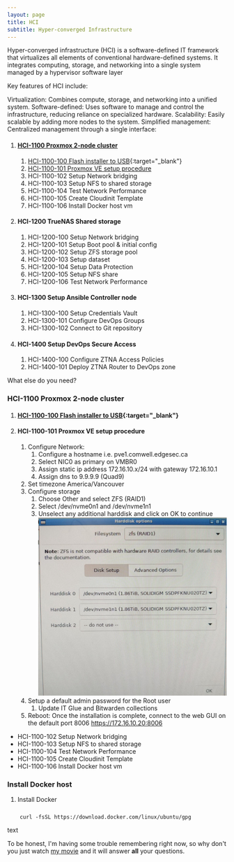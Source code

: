 ```yaml
---
layout: page
title: HCI
subtitle: Hyper-converged Infrastructure
---
```


Hyper-converged infrastructure (HCI) is a software-defined IT framework that virtualizes all elements of conventional hardware-defined systems. It integrates computing, storage, and networking into a single system managed by a hypervisor software layer

Key features of HCI include:

Virtualization: Combines compute, storage, and networking into a unified system.
Software-defined: Uses software to manage and control the infrastructure, reducing reliance on specialized hardware.
Scalability: Easily scalable by adding more nodes to the system.
Simplified management: Centralized management through a single interface:



1. #### [HCI-1100 Proxmox 2-node cluster](#hci-1100-proxmox-2-node-cluster)
    1. [HCI-1100-100 Flash installer to USB](https://etcher-docs.balena.io/?&){:target="_blank"}
    1. [HCI-1100-101 Proxmox VE setup procedure](#hci-1100-101-proxmox-ve-setup-procedure)
    1. HCI-1100-102 Setup Network bridging
    1. HCI-1100-103 Setup NFS to shared storage
    1. HCI-1100-104 Test Network Performance
    1. HCI-1100-105 Create Cloudinit Template
    1. HCI-1100-106 Install Docker host vm
1. #### HCI-1200 TrueNAS Shared storage
    1. HCI-1200-100 Setup Network bridging
    1. HCI-1200-101 Setup Boot pool & initial config
    1. HCI-1200-102 Setup ZFS storage pool
    1. HCI-1200-103 Setup dataset
    1. HCI-1200-104 Setup Data Protection
    1. HCI-1200-105 Setup NFS share
    1. HCI-1200-106 Test Network Performance
1. #### HCI-1300 Setup Ansible Controller node
    1. HCI-1300-100 Setup Credentials Vault
    1. HCI-1300-101 Configure DevOps Groups
    1. HCI-1300-102 Connect to Git repository
1. #### HCI-1400 Setup DevOps Secure Access
    1. HCI-1400-100 Configure ZTNA Access Policies
    1. HCI-1400-101 Deploy ZTNA Router to DevOps zone


What else do you need?

### HCI-1100 Proxmox 2-node cluster
  1. #### [HCI-1100-100 Flash installer to USB](https://etcher-docs.balena.io/?&){:target="_blank"}
  1. #### HCI-1100-101 Proxmox VE setup procedure
      1. Configure Network:
          1. Configure a hostname i.e. pve1.comwell.edgesec.ca
          1. Select NIC0 as primary on VMBR0
          1. Assign static ip address 172.16.10.x/24 with gateway 172.16.10.1
          1. Assign dns to 9.9.9.9 (Quad9)
      1. Set timezone America/Vancouver
      1. Configure storage
          1. Choose Other and select ZFS (RAID1)
          1. Select /dev/nvme0n1 and /dev/nvme1n1
          1. Unselect any additional harddisk and click on OK to continue ![](/assets/img/pve_storage.png)
      1. Setup a default admin password for the Root user
          1. Update IT Glue and Bitwarden collections
      1. Reboot: Once the installation is complete, connect to the web GUI  on the default port 8006 https://172.16.10.20:8006
  * HCI-1100-102 Setup Network bridging
  * HCI-1100-103 Setup NFS to shared storage
  * HCI-1100-104 Test Network Performance
  * HCI-1100-105 Create Cloudinit Template
  * HCI-1100-106 Install Docker host vm
### Install Docker host
  1. Install Docker
  #####
        curl -fsSL https://download.docker.com/linux/ubuntu/gpg

  text
     
To be honest, I'm having some trouble remembering right now, so why don't you just watch [my movie](https://en.wikipedia.org/wiki/The_Princess_Bride_%28film%29) and it will answer **all** your questions.
